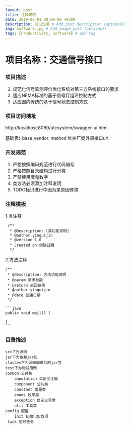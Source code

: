 ```yaml
---
layout: post
title: 注释说明
date: 2019-06-01 00:00:00 +0300
description: 测试说明 # Add post description (optional)
img: software.jpg # Add image post (optional)
tags: [Productivity, Software] # add tag
---
```


# 项目名称：交通信号接口
 ### 项目描述
 1.	规范化信号监测评价优化系统对第三方系统接口的要求
 2.	适应NEMA标准的基于信号灯组环控制方式
 3.	适应国内传统的基于信号状态控制方式
 
 ### 项目访问地址
  http://localhost:8080/utcsystem/swagger-ui.html
  
  基础表t_base_vendor_method 维护厂商外部接口url
 
 ### 开发规范
 1. 严格按照编码规范进行代码编写
 2. 严格按照目录结构进行分类
 3. 严禁使用魔鬼数字
 4. 类方法必须添加注释说明
 5. TODO标识进行中因为某原因停滞
 
 ### 注释模板
 1.类注释
 
     /**
      * @Description: [类功能说明]
      * @author yinguijin
      * @version 1.0
      * Created on 创建日期
      */
 2.方法注释
    
    /**
     * @description: 方法功能说明
     * @param 请求参数
     * @return 返回结果
     * @author yinguijin
     * @date 创建日期
     */

    ```java
    public void mail() {

    }
    ```
 ### 目录描述    
    src下为源码  
    jar下为依赖jar包 
    classes下为源码编译后的jar包
    test下为测试用例
    common 公共包
        annotation 自定义注解
        component 公共类
        constant 常量类
        enums 枚举类
        exception 自定义异常
        util 工具类
    config 配置
        init 初始化加载项
     task 定时任务